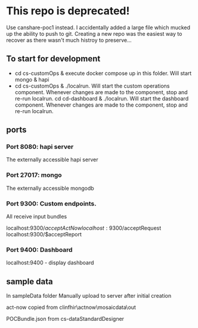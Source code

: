 
# This repo is deprecated!

Use canshare-poc1 instead. I accidentally added a large file which mucked up the ability to push to git. Creating a new repo was the easiest way to recover as there wasn't much histroy to preserve...

## To start for development

* cd cs-customOps & execute docker compose up in this folder. Will start mongo & hapi
* cd cs-customOps & ./localrun. Will start the custom operations component. Whenever changes are made to the component, stop and re-run localrun.
cd cd-dashboard & ./localrun. Will start the dashboard component. Whenever changes are made to the component, stop and re-run localrun.

## ports

### Port 8080: hapi server

The externally accessible hapi server

### Port 27017: mongo

The externally accessible mongodb

### Port 9300: Custom endpoints. 

All receive input bundles 

localhost:9300/$acceptActNow
localhost:9300/$acceptRequest
localhost:9300/$acceptReport


### Port 9400: Dashboard

localhost:9400 - display dashboard

## sample data

In sampleData folder
Manually upload to server after initial creation 

act-now copied from clinfhir\actnow\mosaicdata\out

POCBundle.json from cs-dataStandardDesigner
